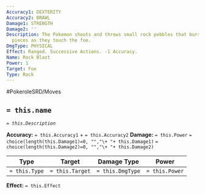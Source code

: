 ```yaml
---
Accuracy1: DEXTERITY
Accuracy2: BRAWL
Damage1: STRENGTH
Damage2: ''
Description: The Pokemon shoots and throws small rock pebbles that burst into tiny
  pieces as they touch the foe.
DmgType: PHYSICAL
Effect: Ranged. Successive Actions. -1 Accuracy.
Name: Rock Blast
Power: 1
Target: Foe
Type: Rock
---
```


#PokeroleSRD/Moves

## `= this.name` 
*`= this.Description`*

**Accuracy:** `= this.Accuracy1` + `= this.Accuracy2`
**Damage:** `= this.Power` `= choice(length(this.Damage1)=0, "","\+ "+ this.Damage1)` `= choice(length(this.Damage2)=0, "","\+ "+ this.Damage2)`

| Type          | Target          | Damage Type          | Power          |
| ------------- | --------------- | ---------------- | -------------- |
| `= this.Type` | `= this.Target` | `= this.DmgType` | `= this.Power` | 

**Effect:** `= this.Effect`